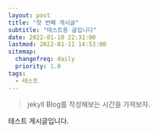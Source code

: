 ```yaml
---
layout: post
title: "첫 번째 게시글"
subtitle: "테스트용 글입니다"
date: 2022-01-10 22:31:00
lastmod: 2022-01-11 14:53:00
sitemap:
  changefreq: daily
  priority: 1.0
tags:
  - 테스트
---
```


> jekyll Blog를 작성해보는 시간을 가져보자.

테스트 게시글입니다.
